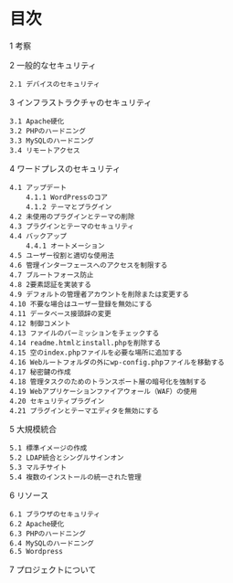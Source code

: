 # 目次

1 考察

2 一般的なセキュリティ

    2.1 デバイスのセキュリティ 

3 インフラストラクチャのセキュリティ

    3.1 Apache硬化
    3.2 PHPのハードニング
    3.3 MySQLのハードニング
    3.4 リモートアクセス 

4 ワードプレスのセキュリティ

    4.1 アップデート
        4.1.1 WordPressのコア
        4.1.2 テーマとプラグイン 
    4.2 未使用のプラグインとテーマの削除
    4.3 プラグインとテーマのセキュリティ
    4.4 バックアップ
        4.4.1 オートメーション 
    4.5 ユーザー役割と適切な使用法
    4.6 管理インターフェースへのアクセスを制限する
    4.7 ブルートフォース防止
    4.8 2要素認証を実装する
    4.9 デフォルトの管理者アカウントを削除または変更する
    4.10 不要な場合はユーザー登録を無効にする
    4.11 データベース接頭辞の変更
    4.12 制御コメント
    4.13 ファイルのパーミッションをチェックする
    4.14 readme.htmlとinstall.phpを削除する
    4.15 空のindex.phpファイルを必要な場所に追加する
    4.16 Webルートフォルダの外にwp-config.phpファイルを移動する
    4.17 秘密鍵の作成
    4.18 管理タスクのためのトランスポート層の暗号化を強制する
    4.19 Webアプリケーションファイアウォール（WAF）の使用
    4.20 セキュリティプラグイン
    4.21 プラグインとテーマエディタを無効にする 

5 大規模統合

    5.1 標準イメージの作成
    5.2 LDAP統合とシングルサインオン
    5.3 マルチサイト
    5.4 複数のインストールの統一された管理 

6 リソース

    6.1 ブラウザのセキュリティ
    6.2 Apache硬化
    6.3 PHPのハードニング
    6.4 MySQLのハードニング
    6.5 Wordpress 

7 プロジェクトについて 
